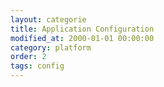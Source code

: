 ```yaml
---
layout: categorie
title: Application Configuration
modified_at: 2000-01-01 00:00:00
category: platform
order: 2
tags: config
---
```

